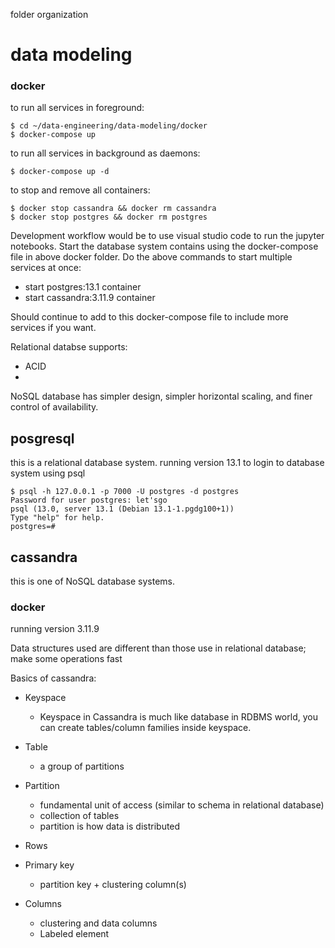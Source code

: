 folder organization

# data modeling
### docker
to run all services in foreground:
```
$ cd ~/data-engineering/data-modeling/docker
$ docker-compose up
```

to run all services in background as daemons:
```
$ docker-compose up -d
```

to stop and remove all containers:
```
$ docker stop cassandra && docker rm cassandra
$ docker stop postgres && docker rm postgres
```

Development workflow would be to use visual studio code to run the jupyter notebooks.  Start the database system contains using the docker-compose file in above docker folder.
Do the above commands to start multiple services at once:
* start postgres:13.1 container
* start cassandra:3.11.9 container

Should continue to add to this docker-compose file to include more services if you want.

Relational databse supports:
* ACID
* 
NoSQL database has simpler design, simpler horizontal scaling, and finer control of availability.


## posgresql

this is a relational database system.
running version 13.1
to login to database system using psql
```
$ psql -h 127.0.0.1 -p 7000 -U postgres -d postgres
Password for user postgres: let'sgo
psql (13.0, server 13.1 (Debian 13.1-1.pgdg100+1))
Type "help" for help.
postgres=#
```


## cassandra

this is one of NoSQL database systems.

### docker

running version 3.11.9

Data structures used are different than those use in relational database; make some operations fast

Basics of cassandra:

* Keyspace
    * Keyspace in Cassandra is much like database in RDBMS world, you can create tables/column families inside keyspace.

* Table
    * a group of partitions

* Partition 
    * fundamental unit of access (similar to schema in relational database)
    * collection of tables
    * partition is how data is distributed


* Rows 

* Primary key
    * partition key + clustering column(s)

* Columns
    * clustering and data columns
    * Labeled element

